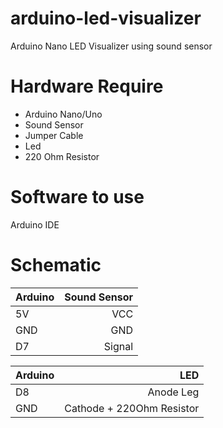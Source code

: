 # arduino-led-visualizer
Arduino Nano LED Visualizer using sound sensor

# Hardware Require
- Arduino Nano/Uno
- Sound Sensor
- Jumper Cable
- Led
- 220 Ohm Resistor

# Software to use
Arduino IDE

# Schematic 
| Arduino       | Sound Sensor  |
| ------------- | ------------:|
| 5V| VCC |
| GND |GND |
| D7 | Signal| 


| Arduino       | LED  |
| ------------- | ------------:|
| D8 | Anode Leg |
| GND |Cathode + 220Ohm Resistor |

